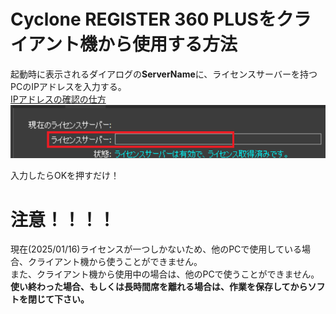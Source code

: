 # Cyclone REGISTER 360 PLUSをクライアント機から使用する方法
起動時に表示されるダイアログの**ServerName**に、ライセンスサーバーを持つPCのIPアドレスを入力する。<br>
[IPアドレスの確認の仕方](../General/HowToShowIP.md)<br>
![License_CYCLONE.png](images/License_CYCLONE.png)<br>

入力したらOKを押すだけ！<br>

# 注意！！！！
現在(2025/01/16)ライセンスが一つしかないため、他のPCで使用している場合、クライアント機から使うことができません。<br>
また、クライアント機から使用中の場合は、他のPCで使うことができません。<br>
**使い終わった場合、もしくは長時間席を離れる場合は、作業を保存してからソフトを閉じて下さい。**
